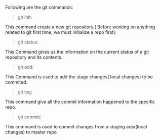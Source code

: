 Following are the git commands:

>git init:

This command create a new git repository.( Before working on anything related to git first time, we must initialize a repo first).

>git status:

This Command gives us the information on the current status of a git repository and its contents.

>git add:

This Command is used to add the stage changes( local changes) to be commited.

>git log:

This command give all the commit information happened to the specific repo.

>git commit:

This command is used to commit changes from a staging area(local changes) to master repo.





